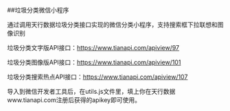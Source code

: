 ##垃圾分类微信小程序

通过调用天行数据垃圾分类接口实现的微信分类小程序，支持搜索框下拉联想和图像识别

垃圾分类文字版API接口：https://www.tianapi.com/apiview/97

垃圾分类图像版API接口：https://www.tianapi.com/apiview/101

垃圾分类搜索热点API接口：https://www.tianapi.com/apiview/107

导入到微信开发者工具后，在utils.js文件里，填上你在天行数据www.tianapi.com注册后获得的apikey即可使用。

